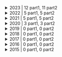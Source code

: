 <details>
<summary> 2023 | 12 part1, 11 part2 </summary>
<br>
| Day | Title | Part 1 | Part 2 |
| :---: | :---: | :---: | :---: |
| [Day 1](https://adventofcode.com/2023/day/1) | ⭐ | ⭐ |
| [Day 2](https://adventofcode.com/2023/day/2) | ⭐ | ⭐ |
| [Day 3](https://adventofcode.com/2023/day/3) | ⭐ | ⭐ |
| [Day 4](https://adventofcode.com/2023/day/4) | ⭐ | ⭐ |
| [Day 5](https://adventofcode.com/2023/day/5) | ⭐ | ⭐ |
| [Day 6](https://adventofcode.com/2023/day/6) | ⭐ | ⭐ |
| [Day 7](https://adventofcode.com/2023/day/7) | ⭐ | ⭐ |
| [Day 8](https://adventofcode.com/2023/day/8) | ⭐ | ⭐ |
| [Day 9](https://adventofcode.com/2023/day/9) | ⭐ | ⭐ |
| [Day 10](https://adventofcode.com/2023/day/10) | ⭐ | ⭐ |
| [Day 11](https://adventofcode.com/2023/day/11) | ⭐ | ⭐ |
| [Day 15](https://adventofcode.com/2023/day/15) | ⭐ |   |
</details><details>
<summary> 2022 | 5 part1, 5 part2 </summary>
<br>
| Day | Title | Part 1 | Part 2 |
| :---: | :---: | :---: | :---: |
| [Day 1](https://adventofcode.com/2022/day/1) | ⭐ | ⭐ |
| [Day 2](https://adventofcode.com/2022/day/2) | ⭐ | ⭐ |
| [Day 3](https://adventofcode.com/2022/day/3) | ⭐ | ⭐ |
| [Day 4](https://adventofcode.com/2022/day/4) | ⭐ | ⭐ |
| [Day 5](https://adventofcode.com/2022/day/5) | ⭐ | ⭐ |
</details><details>
<summary> 2021 | 5 part1, 5 part2 </summary>
<br>
| Day | Title | Part 1 | Part 2 |
| :---: | :---: | :---: | :---: |
| [Day 1](https://adventofcode.com/2021/day/1) | ⭐ | ⭐ |
| [Day 2](https://adventofcode.com/2021/day/2) | ⭐ | ⭐ |
| [Day 3](https://adventofcode.com/2021/day/3) | ⭐ | ⭐ |
| [Day 4](https://adventofcode.com/2021/day/4) | ⭐ | ⭐ |
| [Day 5](https://adventofcode.com/2021/day/5) | ⭐ | ⭐ |
</details><details>
<summary> 2020 | 3 part1, 3 part2 </summary>
<br>
| Day | Title | Part 1 | Part 2 |
| :---: | :---: | :---: | :---: |
| [Day 1](https://adventofcode.com/2020/day/1) | ⭐ | ⭐ |
| [Day 2](https://adventofcode.com/2020/day/2) | ⭐ | ⭐ |
| [Day 3](https://adventofcode.com/2020/day/3) | ⭐ | ⭐ |
</details><details>
<summary> 2019 | 0 part1, 0 part2 </summary>
<br>
| Day | Title | Part 1 | Part 2 |
| :---: | :---: | :---: | :---: |
</details><details>
<summary> 2018 | 0 part1, 0 part2 </summary>
<br>
| Day | Title | Part 1 | Part 2 |
| :---: | :---: | :---: | :---: |
</details><details>
<summary> 2017 | 0 part1, 0 part2 </summary>
<br>
| Day | Title | Part 1 | Part 2 |
| :---: | :---: | :---: | :---: |
</details><details>
<summary> 2016 | 0 part1, 0 part2 </summary>
<br>
| Day | Title | Part 1 | Part 2 |
| :---: | :---: | :---: | :---: |
</details><details>
<summary> 2015 | 0 part1, 0 part2 </summary>
<br>
| Day | Title | Part 1 | Part 2 |
| :---: | :---: | :---: | :---: |
</details>